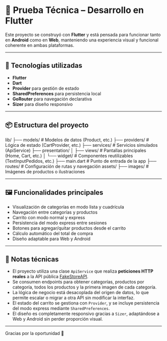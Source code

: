 # 🧪 Prueba Técnica – Desarrollo en Flutter

Este proyecto se construyó con **Flutter** y está pensada para funcionar tanto en **Android** como en **Web**, manteniendo una experiencia visual y funcional coherente en ambas plataformas.

---

## 🚀 Tecnologías utilizadas

- **Flutter**
- **Dart**
- **Provider** para gestión de estado
- **SharedPreferences** para persistencia local
- **GoRouter** para navegación declarativa
- **Sizer** para diseño responsivo

---

## 📦 Estructura del proyecto

lib/
├── models/               # Modelos de datos (Product, etc.)
├── providers/            # Lógica de estado (CartProvider, etc.)
├── services/             # Servicios simulados (ApiService)
├── presentation/
│   ├── views/            # Pantallas principales (Home, Cart, etc.)
│   └── widget/           # Componentes reutilizables (TextInputPedidos, etc.)
├── main.dart             # Punto de entrada de la app
├── routes/               # Configuración de rutas y navegación
assets/
├── images/               # Imágenes de productos o ilustraciones


---

## 🖼️ Funcionalidades principales

- Visualización de categorías en modo lista y cuadrícula
- Navegación entre categorías y productos
- Carrito con modo normal y express
- Persistencia del modo express entre sesiones
- Botones para agregar/quitar productos desde el carrito
- Cálculo automático del total de compra
- Diseño adaptable para Web y Android

---

## 📌 Notas técnicas

- El proyecto utiliza una clase `ApiService` que realiza **peticiones HTTP reales** a la API pública [FakeStoreAPI](https://fakestoreapi.com).
- Se consumen endpoints para obtener categorías, productos por categoría, todos los productos y la primera imagen de cada categoría.
- La lógica de negocio está desacoplada del origen de datos, lo que permite escalar o migrar a otra API sin modificar la interfaz.
- El estado del carrito se gestiona con `Provider`, y se incluye persistencia del modo express mediante `SharedPreferences`.
- El diseño es completamente responsivo gracias a `Sizer`, adaptándose a Web y Android sin perder proporción visual.

---

Gracias por la oportunidad 🙌

